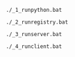 ```shell
./_1_runpython.bat
```

```shell
./_2_runregistry.bat
```

```shell
./_3_runserver.bat
```

```shell
./_4_runclient.bat
```